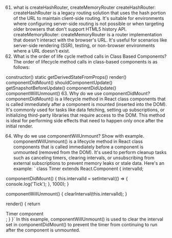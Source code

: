 61. what is createHashRouter, createMemoryRouter
    createHashRouter: createHashRouter is a legacy routing solution that uses the hash portion of the URL to maintain client-side routing. It's suitable for environments where configuring server-side routing is not possible or when targeting older browsers that don't support HTML5 history API.
    createMemoryRouter: createMemoryRouter is a router implementation that doesn't interact with the browser's URL. It's useful for scenarios like server-side rendering (SSR), testing, or non-browser environments where a URL doesn't exist.
62. What is the order of life cycle method calls in Class Based Components?
    The order of lifecycle method calls in class-based components is as follows:

constructor()
static getDerivedStateFromProps()
render()
componentDidMount()
shouldComponentUpdate()
getSnapshotBeforeUpdate()
componentDidUpdate()
componentWillUnmount() 63. Why do we use componentDidMount?
componentDidMount() is a lifecycle method in React class components that is called immediately after a component is mounted (inserted into the DOM). It's commonly used for tasks like data fetching, setting up subscriptions, or initializing third-party libraries that require access to the DOM. This method is ideal for performing side effects that need to happen only once after the initial render.

64. Why do we use componentWillUnmount? Show with example.
    componentWillUnmount() is a lifecycle method in React class components that is called immediately before a component is unmounted (removed from the DOM). It's used to perform cleanup tasks such as canceling timers, clearing intervals, or unsubscribing from external subscriptions to prevent memory leaks or stale data. Here's an example:
    `
    class Timer extends React.Component {
    intervalId;

componentDidMount() {
this.intervalId = setInterval(() => {
console.log('Tick');
}, 1000);
}

componentWillUnmount() {
clearInterval(this.intervalId);
}

render() {
return <div>Timer component</div>;
}
}`
In this example, componentWillUnmount() is used to clear the interval set in componentDidMount() to prevent the timer from continuing to run after the component is unmounted.
